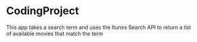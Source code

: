 # CodingProject

This app takes a search term and uses the Itunes Search API to return a list of available movies that match the term
